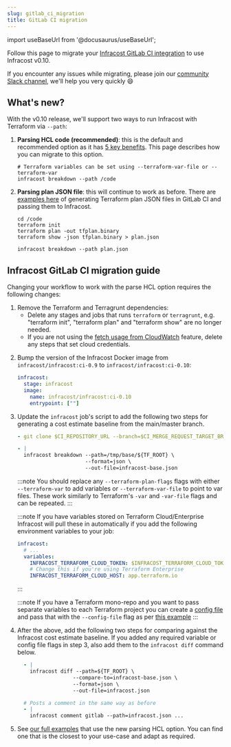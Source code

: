 ```yaml
---
slug: gitlab_ci_migration
title: GitLab CI migration
---
```


import useBaseUrl from '@docusaurus/useBaseUrl';

Follow this page to migrate your [Infracost GitLab CI integration](https://gitlab.com/infracost/infracost-gitlab-ci) to use Infracost v0.10.

If you encounter any issues while migrating, please join our [community Slack channel](https://www.infracost.io/community-chat), we'll help you very quickly 😄

## What's new?

With the v0.10 release, we'll support two ways to run Infracost with Terraform via `--path`:
1. **Parsing HCL code (recommended)**: this is the default and recommended option as it has [5 key benefits](/docs/guides/v0.10_migration/#1-faster-cli). This page describes how you can migrate to this option.
    ```shell
    # Terraform variables can be set using --terraform-var-file or --terraform-var
    infracost breakdown --path /code
    ```

<!-- TODO: update the example link -->
2. **Parsing plan JSON file**: this will continue to work as before. There are [examples here](https://gitlab.com/infracost/infracost-gitlab-ci/-/tree/v0.10-examples/examples#plan-json-examples) of generating Terraform plan JSON files in GitLab CI and passing them to Infracost.
    ```shell
    cd /code
    terraform init
    terraform plan -out tfplan.binary
    terraform show -json tfplan.binary > plan.json

    infracost breakdown --path plan.json
    ```

## Infracost GitLab CI migration guide

Changing your workflow to work with the parse HCL option requires the following changes:

1. Remove the Terraform and Terragrunt dependencies:
    - Delete any stages and jobs that runs `terraform` or `terragrunt`, e.g. "terraform init", "terraform plan" and "terraform show" are no longer needed.
    - If you are not using the [fetch usage from CloudWatch](/docs/features/usage_based_resources/#fetch-from-cloudwatch) feature, delete any steps that set cloud credentials.

<!-- TODO: update the docker image to ci-0.10 -->
2. Bump the version of the Infracost Docker image from `infracost/infracost:ci-0.9` to `infracost/infracost:ci-0.10`:

    ```yaml
    infracost:
      stage: infracost
      image:
        name: infracost/infracost:ci-0.10
        entrypoint: [""]
    ```

3. Update the `infracost` job's script to add the following two steps for generating a cost estimate baseline from the main/master branch.

    ```yaml
    - git clone $CI_REPOSITORY_URL --branch=$CI_MERGE_REQUEST_TARGET_BRANCH_NAME --single-branch /tmp/base

    - |
      infracost breakdown --path=/tmp/base/${TF_ROOT} \
                          --format=json \
                          --out-file=infracost-base.json
    ```

    :::note
    You should replace any `--terraform-plan-flags` flags with either `--terraform-var` to add variables or `--terraform-var-file` to point to var files. These work similarly to Terraform's `-var` and `-var-file` flags and can be repeated.
    :::

    :::note
    If you have variables stored on Terraform Cloud/Enterprise Infracost will pull these in automatically if you add the following environment variables to your job:

    ```yaml
    infracost:
      # ...
      variables:
        INFRACOST_TERRAFORM_CLOUD_TOKEN: $INFRACOST_TERRAFORM_CLOUD_TOKEN
        # Change this if you're using Terraform Enterprise
        INFRACOST_TERRAFORM_CLOUD_HOST: app.terraform.io
    ```
    :::

    <!-- TODO: update the example link -->
    :::note
    If you have a Terraform mono-repo and you want to pass separate variables to each Terraform project you can create a [config file](/docs/features/config_file) and pass that with the `--config-file` flag as per [this example](https://gitlab.com/infracost/infracost-gitlab-ci/-/tree/v0.10-examples/examples/multi-project-config-file)
    :::

4. After the above, add the following two steps for comparing against the Infracost cost estimate baseline. If you added any required variable or config file flags in step 3, also add them to the `infracost diff` command below.

    ```yml
      - |
        infracost diff --path=${TF_ROOT} \
                      --compare-to=infracost-base.json \
                      --format=json \
                      --out-file=infracost.json

      # Posts a comment in the same way as before
      - |
        infracost comment gitlab --path=infracost.json ...
    ```

<!-- TODO: update the example link -->
5. See [our full examples](https://gitlab.com/infracost/infracost-gitlab-ci/-/tree/v0.10-examples/examples) that use the new parsing HCL option. You can find one that is the closest to your use-case and adapt as required.
